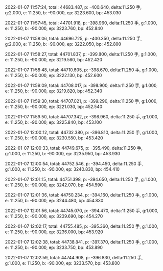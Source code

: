 2022-01-07 11:57:24, total: 44683.487, p: -400.640, delta:11.250 手, g:2.000, e: 11.250, b: -90.000, ep: 3223.600, bp: 453.030

2022-01-07 11:57:45, total: 44701.918, p: -398.960, delta:11.250 手, g:1.000, e: 11.250, b: -90.000, ep: 3223.760, bp: 452.840

2022-01-07 11:58:06, total: 44696.725, p: -400.350, delta:11.250 手, g:2.000, e: 11.250, b: -90.000, ep: 3222.050, bp: 452.800

2022-01-07 11:58:27, total: 44701.837, p: -399.800, delta:11.250 手, g:1.000, e: 11.250, b: -90.000, ep: 3219.560, bp: 452.420

2022-01-07 11:58:48, total: 44710.605, p: -398.670, delta:11.250 手, g:1.000, e: 11.250, b: -90.000, ep: 3222.130, bp: 452.600

2022-01-07 11:59:09, total: 44708.017, p: -398.900, delta:11.250 手, g:1.000, e: 11.250, b: -90.000, ep: 3219.820, bp: 452.340

2022-01-07 11:59:30, total: 44707.021, p: -399.290, delta:11.250 手, g:1.000, e: 11.250, b: -90.000, ep: 3221.030, bp: 452.540

2022-01-07 11:59:50, total: 44707.342, p: -398.960, delta:11.250 手, g:1.000, e: 11.250, b: -90.000, ep: 3225.840, bp: 453.100

2022-01-07 12:00:12, total: 44732.380, p: -396.810, delta:11.250 手, g:1.000, e: 11.250, b: -90.000, ep: 3230.550, bp: 453.420

2022-01-07 12:00:33, total: 44749.675, p: -395.490, delta:11.250 手, g:1.000, e: 11.250, b: -90.000, ep: 3235.950, bp: 453.930

2022-01-07 12:00:54, total: 44752.546, p: -394.450, delta:11.250 手, g:1.000, e: 11.250, b: -90.000, ep: 3240.830, bp: 454.410

2022-01-07 12:01:15, total: 44751.398, p: -394.650, delta:11.250 手, g:1.000, e: 11.250, b: -90.000, ep: 3242.070, bp: 454.590

2022-01-07 12:01:36, total: 44750.234, p: -394.160, delta:11.250 手, g:1.000, e: 11.250, b: -90.000, ep: 3244.480, bp: 454.830

2022-01-07 12:01:56, total: 44745.070, p: -394.470, delta:11.250 手, g:1.000, e: 11.250, b: -90.000, ep: 3239.690, bp: 454.270

2022-01-07 12:02:17, total: 44755.485, p: -395.360, delta:11.250 手, g:1.000, e: 11.250, b: -90.000, ep: 3236.000, bp: 453.920

2022-01-07 12:02:38, total: 44738.841, p: -397.370, delta:11.250 手, g:1.000, e: 11.250, b: -90.000, ep: 3233.750, bp: 453.890

2022-01-07 12:02:59, total: 44744.908, p: -396.830, delta:11.250 手, g:1.000, e: 11.250, b: -90.000, ep: 3233.570, bp: 453.800